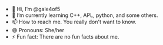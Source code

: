 - 👋 Hi, I’m @gale4of5
- 🌱 I’m currently learning C++, APL, python, and some others.
- 📫 How to reach me. You really don't want to know.
- 😄 Pronouns: She/her
- ⚡ Fun fact: There are no fun facts about me.

<!---
gale4of5/gale4of5 is a ✨ special ✨ repository because its `README.md` (this file) appears on your GitHub profile.
You can click the Preview link to take a look at your changes.
--->
